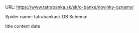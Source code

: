 URL: https://www.tatrabanka.sk/sk/o-banke/novinky-oznamy/

Spider name: tatrabankask
DB Schema:

title
content
date
